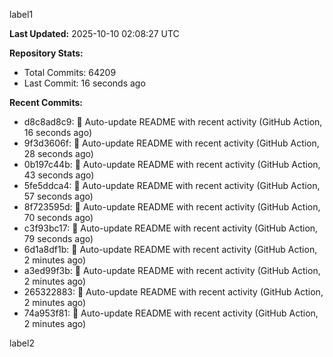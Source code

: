 
label1 
<!-- ACTIVITY_START -->
**Last Updated:** 2025-10-10 02:08:27 UTC

**Repository Stats:**
- Total Commits: 64209
- Last Commit: 16 seconds ago

**Recent Commits:**
- d8c8ad8c9: 🤖 Auto-update README with recent activity (GitHub Action, 16 seconds ago)
- 9f3d3606f: 🤖 Auto-update README with recent activity (GitHub Action, 28 seconds ago)
- 0b197c44b: 🤖 Auto-update README with recent activity (GitHub Action, 43 seconds ago)
- 5fe5ddca4: 🤖 Auto-update README with recent activity (GitHub Action, 57 seconds ago)
- 8f723595d: 🤖 Auto-update README with recent activity (GitHub Action, 70 seconds ago)
- c3f93bc17: 🤖 Auto-update README with recent activity (GitHub Action, 79 seconds ago)
- 6d1a8df1b: 🤖 Auto-update README with recent activity (GitHub Action, 2 minutes ago)
- a3ed99f3b: 🤖 Auto-update README with recent activity (GitHub Action, 2 minutes ago)
- 265322883: 🤖 Auto-update README with recent activity (GitHub Action, 2 minutes ago)
- 74a953f81: 🤖 Auto-update README with recent activity (GitHub Action, 2 minutes ago)
<!-- ACTIVITY_END -->

label2
